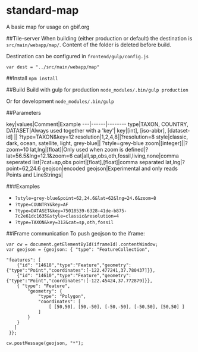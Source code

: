 # standard-map
A basic map for usage on gbif.org

##Tile-server
When building (either production or default) the destination is `src/main/webapp/map/`.
Content of the folder is deleted before build.

Destination can be configured in `frontend/gulp/config.js`
```
var dest = "../src/main/webapp/map"
```

##Install
`npm install`

##Build
Build with gulp for production `node_modules/.bin/gulp production`

Or for development `node_modules/.bin/gulp`

##Parameters

key|values|Comment|Example
---|------|--------
type|TAXON, COUNTRY, DATASET|Always used together with a 'key'|
key|[int], [iso-abbr], [dataset-id] ||  ?type=TAXON&key=12
resolution|1,2,4,8||?resolution=8
style|classic, dark, ocean, satellite, light, grey-blue|| ?style=grey-blue
zoom|[integer]||?zoom=10
lat,lng|[float]|Only used when zoom is defined|?lat=56.5&lng=12.1&zoom=6
cat|all,sp,obs,oth,fossil,living,none|comma seperated list|?cat=sp,obs
point|[float],[float]|comma separated lat,lng|?point=62,24.6
geojson|encoded geojson|Experimental and only reads Points and LineStrings|

###Examples
* `?style=grey-blue&point=62,24.6&lat=62&lng=24.6&zoom=8`
* `?type=COUNTRY&key=AF`
* `?type=DATASET&key=75018539-6328-41de-b875-7c2e61dc1635&style=classic&resolution=4`
* `?type=TAXON&key=312&cat=sp,oth,fossil`

##iFrame communication
To push geojson to the iframe:

```
var cw = document.getElementById(iframeId).contentWindow;
var geojson = {geojson: { "type": "FeatureCollection",

"features": [
    {"id": "14618","type":"Feature","geometry":{"type":"Point","coordinates":[-122.477241,37.780437]}},
    {"id": "14610","type":"Feature","geometry":{"type":"Point","coordinates":[-122.45424,37.772879]}},
    { "type": "Feature",
        "geometry": {
            "type": "Polygon",
            "coordinates": [
                [ [50,50], [50,-50], [-50,-50], [-50,50], [50,50] ]
            ]
        }
    }
   ]
 }};
 
cw.postMessage(geojson, "*");
```